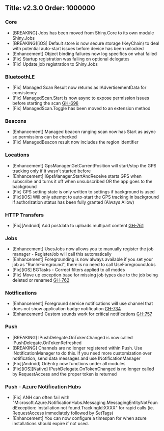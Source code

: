 Title: v2.3.0
Order: 1000000
---

### Core
* [BREAKING] Jobs has been moved from Shiny.Core to its own module Shiny.Jobs
* [BREAKING][iOS] Default store is now secure storage (KeyChain) to deal with potential auto-start issues before device has been unlocked
* [Enhancement] Object binding failures now log specifics on what failed
* [Fix] Startup registration was failing on optional delegates
* [Fix] Update job registration to Shiny.Jobs

### BluetoothLE
* [Fix] Managed Scan Result now returns as IAdvertisementData for consistency
* [Fix] ManagedScan.Start is now async to expose permission issues before starting the scan [GH-698](https://github.com/shinyorg/shiny/issues/698)
* [Fix] ManagedScan.Toggle has been moved to an extension method

### Beacons
* [Enhancement] Managed beacon ranging scan now has Start as async so permissions can be checked
* [Fix] ManagedBeacon result now includes the region identifier

### Locations
* [Enhancement] GpsManager.GetCurrentPosition will start/stop the GPS tracking only if it wasn't started before
* [Enhancement] IGpsManager.StartAndReceive starts GPS when subscribe and turns it off when unsubscribed OR the app goes to the background
* [Fix] GPS setting state is only written to settings if background is used
* [Fix][iOS] Will only attempt to auto-start the GPS tracking in background if authorization status has been fully granted (Always Allow)

### HTTP Transfers
* [Fix][Android] Add postdata to uploads multipart content [GH-761](https://github.com/shinyorg/shiny/discussions/761)

### Jobs
* [Enhancement] UsesJobs now allows you to manually register the job manager - RegisterJob will call this automatically
* [Enhancement] Foregrounding is now always available if you set your job as "RunInForeground", there is no need to call UseForegroundJobs
* [Fix][iOS] BGTasks - Correct filters applied to all modes
* [Fix] Move up exception base for missing job types due to the job being deleted or renamed [GH-762](https://github.com/shinyorg/shiny/issues/762)

### Notifications
* [Enhancement] Foreground service notifications will use channel that does not show application badge notification [GH-734](https://github.com/shinyorg/shiny/issues/734)
* [Enhancement] Custom sounds work for critical notifications [GH-757](https://github.com/shinyorg/shiny/pull/757)

### Push
* [BREAKING] IPushDelegate.OnTokenChanged is now called IPushDelegate.OnTokenRefreshed
* [BREAKING] Channels are no longer registered within Push.  Use INotificationManager to do this.  If you need more customization over notification, send data messages and use INotificationManager
* [Fix][Android] OnEntry now functions under all modules
* [Fix][iOS][Native] IPushDelegate.OnTokenChanged is no longer called by RequestAccess and the proper token is returned

### Push - Azure Notification Hubs
* [Fix] ANH can often fail with "Microsoft.Azure.NotificationHubs.Messaging.MessagingEntityNotFoundException: Installation not found.TrackingId:XXXX" for rapid calls (ie. RequestAccess immediately followed by SetTags)
* [Enhancement] You can now configure a timespan for when azure installations should expire if not used. 